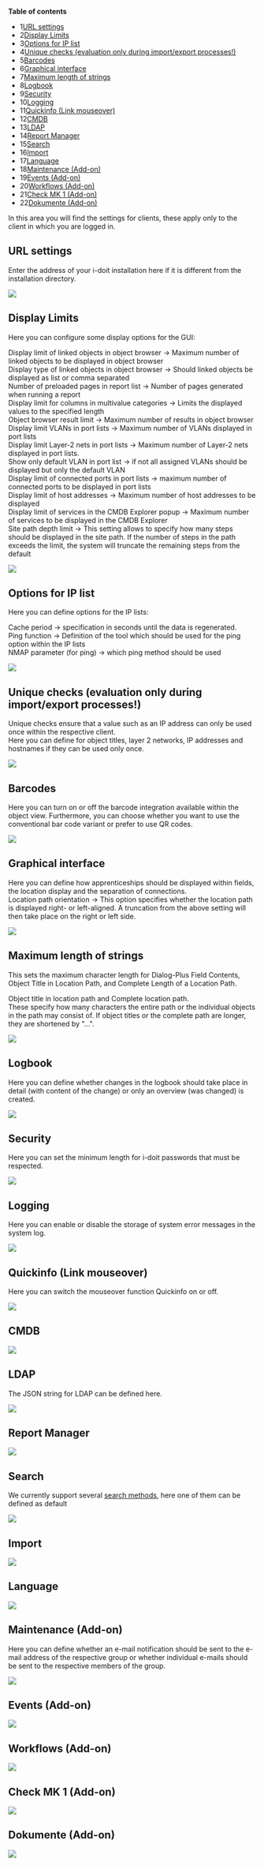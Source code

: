 **Table of contents**

*   1[URL settings](#Tenantsettings-URLsettings)
*   2[Display Limits](#Tenantsettings-DisplayLimits)
*   3[Options for IP list](#Tenantsettings-OptionsforIPlist)
*   4[Unique checks (evaluation only during import/export processes!)](#Tenantsettings-Uniquechecks(evaluationonlyduringimport/exportprocesses!))
*   5[Barcodes](#Tenantsettings-Barcodes)
*   6[Graphical interface](#Tenantsettings-Graphicalinterface)
*   7[Maximum length of strings](#Tenantsettings-Maximumlengthofstrings)
*   8[Logbook](#Tenantsettings-Logbook)
*   9[Security](#Tenantsettings-Security)
*   10[Logging](#Tenantsettings-Logging)
*   11[Quickinfo (Link mouseover)](#Tenantsettings-Quickinfo(Linkmouseover))
*   12[CMDB](#Tenantsettings-CMDB)
*   13[LDAP](#Tenantsettings-LDAP)
*   14[Report Manager](#Tenantsettings-ReportManager)
*   15[Search](#Tenantsettings-Search)
*   16[Import](#Tenantsettings-Import)
*   17[Language](#Tenantsettings-Language)
*   18[Maintenance (Add-on)](#Tenantsettings-Maintenance(Add-on))
*   19[Events (Add-on)](#Tenantsettings-Events(Add-on))
*   20[Workflows (Add-on)](#Tenantsettings-Workflows(Add-on))
*   21[Check MK 1 (Add-on)](#Tenantsettings-CheckMK1(Add-on))
*   22[Dokumente (Add-on)](#Tenantsettings-Dokumente(Add-on))

In this area you will find the settings for clients, these apply only to the client in which you are logged in.

  

URL settings
------------

Enter the address of your i-doit installation here if it is different from the installation directory.

![](/download/attachments/113475871/image2021-12-23_15-19-47.png?version=1&modificationDate=1640269188406&api=v2&effects=drop-shadow)

Display Limits
--------------

Here you can configure some display options for the GUI:

Display limit of linked objects in object browser → Maximum number of linked objects to be displayed in object browser  
Display type of linked objects in object browser → Should linked objects be displayed as list or comma separated  
Number of preloaded pages in report list → Number of pages generated when running a report  
Display limit for columns in multivalue categories → Limits the displayed values to the specified length  
Object browser result limit → Maximum number of results in object browser  
Display limit VLANs in port lists → Maximum number of VLANs displayed in port lists  
Display limit Layer-2 nets in port lists → Maximum number of Layer-2 nets displayed in port lists.  
Show only default VLAN in port list → if not all assigned VLANs should be displayed but only the default VLAN  
Display limit of connected ports in port lists → maximum number of connected ports to be displayed in port lists  
Display limit of host addresses → Maximum number of host addresses to be displayed  
Display limit of services in the CMDB Explorer popup → Maximum number of services to be displayed in the CMDB Explorer  
Site path depth limit → This setting allows to specify how many steps should be displayed in the site path. If the number of steps in the path exceeds the limit, the system will truncate the remaining steps from the default

![](/download/attachments/113475871/image2021-12-23_15-20-14.png?version=1&modificationDate=1640269214537&api=v2&effects=drop-shadow)

Options for IP list
-------------------

Here you can define options for the IP lists:

Cache period → specification in seconds until the data is regenerated.  
Ping function → Definition of the tool which should be used for the ping option within the IP lists  
NMAP parameter (for ping) → which ping method should be used

![](/download/attachments/113475871/image2021-12-23_15-21-59.png?version=1&modificationDate=1640269319724&api=v2&effects=drop-shadow)

Unique checks (evaluation only during import/export processes!)
---------------------------------------------------------------

Unique checks ensure that a value such as an IP address can only be used once within the respective client.  
Here you can define for object titles, layer 2 networks, IP addresses and hostnames if they can be used only once.

![](/download/attachments/113475871/image2021-12-23_15-22-14.png?version=1&modificationDate=1640269335326&api=v2&effects=drop-shadow)

Barcodes
--------

Here you can turn on or off the barcode integration available within the object view. Furthermore, you can choose whether you want to use the conventional bar code variant or prefer to use QR codes.

![](/download/attachments/113475871/image2021-12-23_15-22-34.png?version=1&modificationDate=1640269354742&api=v2&effects=drop-shadow)

Graphical interface
-------------------

Here you can define how apprenticeships should be displayed within fields, the location display and the separation of connections.  
Location path orientation → This option specifies whether the location path is displayed right- or left-aligned. A truncation from the above setting will then take place on the right or left side.

![](/download/attachments/113475871/image2021-12-23_15-22-55.png?version=1&modificationDate=1640269375922&api=v2&effects=drop-shadow)

Maximum length of strings
-------------------------

This sets the maximum character length for Dialog-Plus Field Contents, Object Title in Location Path, and Complete Length of a Location Path.

Object title in location path and Complete location path.  
These specify how many characters the entire path or the individual objects in the path may consist of. If object titles or the complete path are longer, they are shortened by "...".

![](/download/attachments/113475871/image2021-12-23_15-23-45.png?version=1&modificationDate=1640269425568&api=v2&effects=drop-shadow)

Logbook
-------

Here you can define whether changes in the logbook should take place in detail (with content of the change) or only an overview (was changed) is created.

![](/download/attachments/113475871/image2021-12-23_15-24-0.png?version=1&modificationDate=1640269440939&api=v2&effects=drop-shadow)

Security
--------

Here you can set the minimum length for i-doit passwords that must be respected.

![](/download/attachments/113475871/image2022-9-5_17-54-54.png?version=1&modificationDate=1662393294823&api=v2&effects=drop-shadow)

Logging
-------

Here you can enable or disable the storage of system error messages in the system log.

![](/download/attachments/113475871/image2021-12-23_15-25-2.png?version=1&modificationDate=1640269502706&api=v2&effects=drop-shadow)

Quickinfo (Link mouseover)
--------------------------

Here you can switch the mouseover function Quickinfo on or off.

![](/download/attachments/113475871/image2021-12-23_15-25-20.png?version=1&modificationDate=1640269521356&api=v2&effects=drop-shadow)

CMDB
----

![](/download/attachments/113475871/image2022-9-5_17-52-45.png?version=1&modificationDate=1662393165602&api=v2&effects=drop-shadow)

LDAP
----

The JSON string for LDAP can be defined here.

![](/download/attachments/113475871/image2021-12-23_15-26-17.png?version=1&modificationDate=1640269577935&api=v2&effects=drop-shadow)

Report Manager
--------------

![](/download/attachments/113475871/image2021-12-23_15-26-42.png?version=1&modificationDate=1640269603036&api=v2&effects=drop-shadow)

Search
------

We currently support several [search methods](/display/en/Search), here one of them can be defined as default

![](/download/attachments/113475871/image2021-12-23_15-27-2.png?version=1&modificationDate=1640269622792&api=v2&effects=drop-shadow)

Import
------

![](/download/attachments/113475871/image2021-12-23_15-27-39.png?version=1&modificationDate=1640269659628&api=v2&effects=drop-shadow)

Language
--------

![](/download/attachments/113475871/image2022-9-5_17-50-21.png?version=1&modificationDate=1662393021720&api=v2&effects=drop-shadow)

Maintenance (Add-on)
--------------------

Here you can define whether an e-mail notification should be sent to the e-mail address of the respective group or whether individual e-mails should be sent to the respective members of the group.

![](/download/attachments/113475871/image2021-12-23_15-28-3.png?version=1&modificationDate=1640269684403&api=v2&effects=drop-shadow)

Events (Add-on)
---------------

![](/download/attachments/113475871/image2021-12-23_15-28-18.png?version=1&modificationDate=1640269698734&api=v2&effects=drop-shadow)

Workflows (Add-on)
------------------

![](/download/attachments/113475871/image2021-12-23_15-28-34.png?version=1&modificationDate=1640269715169&api=v2&effects=drop-shadow)

Check MK 1 (Add-on)
-------------------

![](/download/attachments/113475871/image2021-12-23_15-28-53.png?version=1&modificationDate=1640269734275&api=v2&effects=drop-shadow)

Dokumente (Add-on)
------------------

![](/download/attachments/113475871/image2021-12-23_15-29-7.png?version=1&modificationDate=1640269747998&api=v2&effects=drop-shadow)